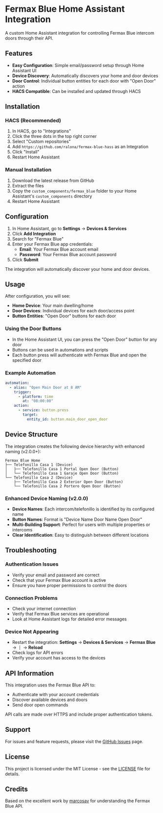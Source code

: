# Fermax Blue Home Assistant Integration

A custom Home Assistant integration for controlling Fermax Blue intercom doors through their API.

## Features

- **Easy Configuration**: Simple email/password setup through Home Assistant UI
- **Device Discovery**: Automatically discovers your home and door devices
- **Door Control**: Individual button entities for each door with "Open Door" action
- **HACS Compatible**: Can be installed and updated through HACS

## Installation

### HACS (Recommended)

1. In HACS, go to "Integrations"
2. Click the three dots in the top right corner
3. Select "Custom repositories"
4. Add `https://github.com/ralona/fermax-blue-hass` as an Integration
5. Click "Install"
6. Restart Home Assistant

### Manual Installation

1. Download the latest release from GitHub
2. Extract the files
3. Copy the `custom_components/fermax_blue` folder to your Home Assistant's `custom_components` directory
4. Restart Home Assistant

## Configuration

1. In Home Assistant, go to **Settings** → **Devices & Services**
2. Click **Add Integration**
3. Search for "Fermax Blue"
4. Enter your Fermax Blue app credentials:
   - **Email**: Your Fermax Blue account email
   - **Password**: Your Fermax Blue account password
5. Click **Submit**

The integration will automatically discover your home and door devices.

## Usage

After configuration, you will see:

- **Home Device**: Your main dwelling/home
- **Door Devices**: Individual devices for each door/access point
- **Button Entities**: "Open Door" buttons for each door

### Using the Door Buttons

- In the Home Assistant UI, you can press the "Open Door" button for any door
- Buttons can be used in automations and scripts
- Each button press will authenticate with Fermax Blue and open the specified door

### Example Automation

```yaml
automation:
  - alias: "Open Main Door at 8 AM"
    trigger:
      - platform: time
        at: "08:00:00"
    action:
      - service: button.press
        target:
          entity_id: button.main_door_open_door
```

## Device Structure

The integration creates the following device hierarchy with enhanced naming (v2.0.0+):

```
Fermax Blue Home
├── Telefonillo Casa 1 (Device)
│   ├── Telefonillo Casa 1 Portal Open Door (Button)
│   └── Telefonillo Casa 1 Garaje Open Door (Button)
└── Telefonillo Casa 2 (Device)
    ├── Telefonillo Casa 2 Exterior Open Door (Button)
    └── Telefonillo Casa 2 Portero Open Door (Button)
```

### Enhanced Device Naming (v2.0.0)

- **Device Names**: Each intercom/telefonillo is identified by its configured name
- **Button Names**: Format is "Device Name Door Name Open Door" 
- **Multi-Building Support**: Perfect for users with multiple properties or intercoms
- **Clear Identification**: Easy to distinguish between different locations

## Troubleshooting

### Authentication Issues

- Verify your email and password are correct
- Check that your Fermax Blue account is active
- Ensure you have proper permissions to control the doors

### Connection Problems

- Check your internet connection
- Verify that Fermax Blue services are operational
- Look at Home Assistant logs for detailed error messages

### Device Not Appearing

- Restart the integration: **Settings** → **Devices & Services** → **Fermax Blue** → **⋮** → **Reload**
- Check logs for API errors
- Verify your account has access to the devices

## API Information

This integration uses the Fermax Blue API to:
- Authenticate with your account credentials
- Discover available devices and doors
- Send door open commands

API calls are made over HTTPS and include proper authentication tokens.

## Support

For issues and feature requests, please visit the [GitHub Issues](https://github.com/ralona/fermax-blue-hass/issues) page.

## License

This project is licensed under the MIT License - see the [LICENSE](LICENSE) file for details.

## Credits

Based on the excellent work by [marcosav](https://github.com/marcosav/fermax-blue-intercom) for understanding the Fermax Blue API.